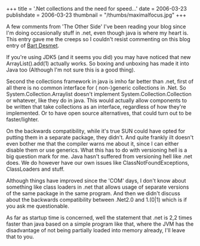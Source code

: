 +++
title = '.Net collections and the need for speed...'
date = 2006-03-23
publishdate = 2006-03-23
thumbnail = "/thumbs/maximalfocus.jpg"
+++

A few comments from 'The Other Side' I've been reading your blog since I'm doing
occasionally stuff in .net, even though java is where my heart is. This entry gave me the creeps so I couldn't resist
commenting on this blog entry of <a href="http://community.bartdesmet.net/blogs/bart/archive/2006/03/22/3831.aspx">Bart Desmet</a>.

If you're using JDK5 (and it seems you did) you may have noticed that new ArrayList().add(1)
actually works. So boxing and unboxing has made it into Java too (Although I'm not sure this is a good thing).

Second the collections framework in java is imho far better than .net, first of all there is no common interface for (
non-)generic collections in .Net. So System.Collection.Arraylist doesn't implement System.Collection.Collection or
whatever, like they do in java. This would actually allow components to be written that take collections as an
interface, regardless of how they're implemented. Or to have open source alternatives, that could turn out to be
faster/lighter.

On the backwards compatibility, while it's true SUN could have opted for putting them in a separate
package, they didn't. And quite frankly iIt doesn't even bother me that the compiler warns me about it, since I can
either disable them or use generics. What this has to do with versioning hell is a big question mark for me. Java hasn't
suffered from versioning hell like .net does. We do however have our own issues like ClassNotFoundExceptions,
ClassLoaders and stuff. 

Although things have improved since the 'COM' days, I don't know about something like
class loaders in .net that allows usage of separate versions of the same package in the same program. And then we didn't
discuss about the backwards compatibility between .Net2.0 and 1.(0|1) which is if you ask me questionable.

As far as startup time is concerned, well the statement that .net is 2,2 times faster than java based on a simple program like
that, where the JVM has the disadvantage of not being partially loaded into memory already, I'll leave that to
you.